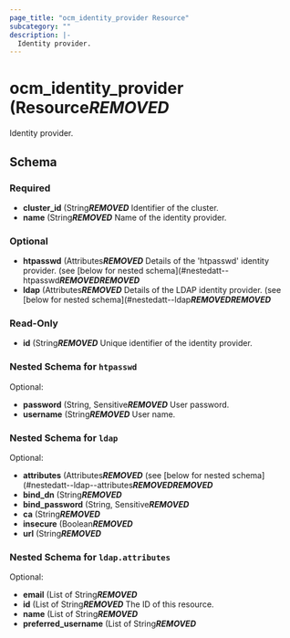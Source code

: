 ```yaml
---
page_title: "ocm_identity_provider Resource"
subcategory: ""
description: |-
  Identity provider.
---
```


# ocm_identity_provider (Resource***REMOVED***

Identity provider.

<!-- schema generated by tfplugindocs -->
## Schema

### Required

- **cluster_id** (String***REMOVED*** Identifier of the cluster.
- **name** (String***REMOVED*** Name of the identity provider.

### Optional

- **htpasswd** (Attributes***REMOVED*** Details of the 'htpasswd' identity provider. (see [below for nested schema](#nestedatt--htpasswd***REMOVED******REMOVED***
- **ldap** (Attributes***REMOVED*** Details of the LDAP identity provider. (see [below for nested schema](#nestedatt--ldap***REMOVED******REMOVED***

### Read-Only

- **id** (String***REMOVED*** Unique identifier of the identity provider.

<a id="nestedatt--htpasswd"></a>
### Nested Schema for `htpasswd`

Optional:

- **password** (String, Sensitive***REMOVED*** User password.
- **username** (String***REMOVED*** User name.


<a id="nestedatt--ldap"></a>
### Nested Schema for `ldap`

Optional:

- **attributes** (Attributes***REMOVED*** (see [below for nested schema](#nestedatt--ldap--attributes***REMOVED******REMOVED***
- **bind_dn** (String***REMOVED***
- **bind_password** (String, Sensitive***REMOVED***
- **ca** (String***REMOVED***
- **insecure** (Boolean***REMOVED***
- **url** (String***REMOVED***

<a id="nestedatt--ldap--attributes"></a>
### Nested Schema for `ldap.attributes`

Optional:

- **email** (List of String***REMOVED***
- **id** (List of String***REMOVED*** The ID of this resource.
- **name** (List of String***REMOVED***
- **preferred_username** (List of String***REMOVED***


